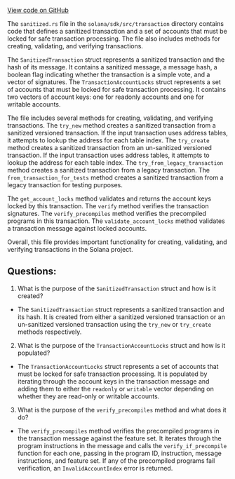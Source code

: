 [View code on GitHub](https://github.com/solana-labs/solana/blob/master/sdk/src/transaction/sanitized.rs)

The `sanitized.rs` file in the `solana/sdk/src/transaction` directory contains code that defines a sanitized transaction and a set of accounts that must be locked for safe transaction processing. The file also includes methods for creating, validating, and verifying transactions.

The `SanitizedTransaction` struct represents a sanitized transaction and the hash of its message. It contains a sanitized message, a message hash, a boolean flag indicating whether the transaction is a simple vote, and a vector of signatures. The `TransactionAccountLocks` struct represents a set of accounts that must be locked for safe transaction processing. It contains two vectors of account keys: one for readonly accounts and one for writable accounts.

The file includes several methods for creating, validating, and verifying transactions. The `try_new` method creates a sanitized transaction from a sanitized versioned transaction. If the input transaction uses address tables, it attempts to lookup the address for each table index. The `try_create` method creates a sanitized transaction from an un-sanitized versioned transaction. If the input transaction uses address tables, it attempts to lookup the address for each table index. The `try_from_legacy_transaction` method creates a sanitized transaction from a legacy transaction. The `from_transaction_for_tests` method creates a sanitized transaction from a legacy transaction for testing purposes.

The `get_account_locks` method validates and returns the account keys locked by this transaction. The `verify` method verifies the transaction signatures. The `verify_precompiles` method verifies the precompiled programs in this transaction. The `validate_account_locks` method validates a transaction message against locked accounts.

Overall, this file provides important functionality for creating, validating, and verifying transactions in the Solana project.
## Questions: 
 1. What is the purpose of the `SanitizedTransaction` struct and how is it created?
- The `SanitizedTransaction` struct represents a sanitized transaction and its hash. It is created from either a sanitized versioned transaction or an un-sanitized versioned transaction using the `try_new` or `try_create` methods respectively.

2. What is the purpose of the `TransactionAccountLocks` struct and how is it populated?
- The `TransactionAccountLocks` struct represents a set of accounts that must be locked for safe transaction processing. It is populated by iterating through the account keys in the transaction message and adding them to either the `readonly` or `writable` vector depending on whether they are read-only or writable accounts.

3. What is the purpose of the `verify_precompiles` method and what does it do?
- The `verify_precompiles` method verifies the precompiled programs in the transaction message against the feature set. It iterates through the program instructions in the message and calls the `verify_if_precompile` function for each one, passing in the program ID, instruction, message instructions, and feature set. If any of the precompiled programs fail verification, an `InvalidAccountIndex` error is returned.